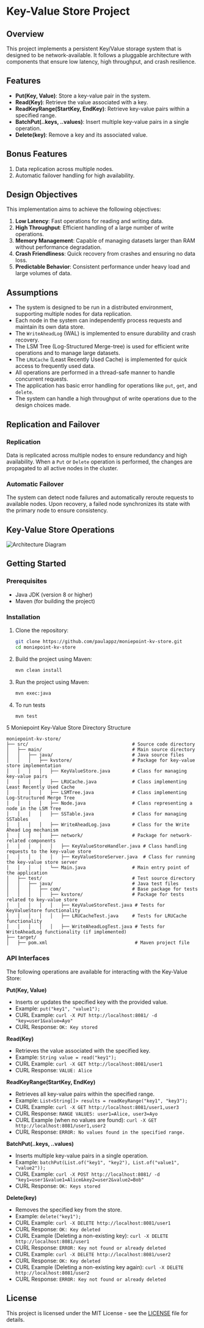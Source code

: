# Key-Value Store Project

## Overview
This project implements a persistent Key/Value storage system that is designed to be network-available. It follows a pluggable architecture with components that ensure low latency, high throughput, and crash resilience.

## Features
- **Put(Key, Value)**: Store a key-value pair in the system.
- **Read(Key)**: Retrieve the value associated with a key.
- **ReadKeyRange(StartKey, EndKey)**: Retrieve key-value pairs within a specified range.
- **BatchPut(..keys, ..values)**: Insert multiple key-value pairs in a single operation.
- **Delete(key)**: Remove a key and its associated value.

## Bonus Features
1. Data replication across multiple nodes.
2. Automatic failover handling for high availability.

## Design Objectives

This implementation aims to achieve the following objectives:

1. **Low Latency**: Fast operations for reading and writing data.
2. **High Throughput**: Efficient handling of a large number of write operations.
3. **Memory Management**: Capable of managing datasets larger than RAM without performance degradation.
4. **Crash Friendliness**: Quick recovery from crashes and ensuring no data loss.
5. **Predictable Behavior**: Consistent performance under heavy load and large volumes of data.

## Assumptions
- The system is designed to be run in a distributed environment, supporting multiple nodes for data replication.
- Each node in the system can independently process requests and maintain its own data store.
- The `WriteAheadLog` (WAL) is implemented to ensure durability and crash recovery.
- The LSM Tree (Log-Structured Merge-tree) is used for efficient write operations and to manage large datasets.
- The `LRUCache` (Least Recently Used Cache) is implemented for quick access to frequently used data.
- All operations are performed in a thread-safe manner to handle concurrent requests.
- The application has basic error handling for operations like `put`, `get`, and `delete`.
- The system can handle a high throughput of write operations due to the design choices made.

## Replication and Failover

### Replication
Data is replicated across multiple nodes to ensure redundancy and high availability. When a `Put` or `Delete` operation is performed, the changes are propagated to all active nodes in the cluster.

### Automatic Failover
The system can detect node failures and automatically reroute requests to available nodes. Upon recovery, a failed node synchronizes its state with the primary node to ensure consistency.


## Key-Value Store Operations

![Architecture Diagram](<architecture.webp>)


## Getting Started
### Prerequisites
- Java JDK (version 8 or higher)
- Maven (for building the project)

### Installation
1. Clone the repository:
   ```bash
   git clone https://github.com/paulappz/moniepoint-kv-store.git
   cd moniepoint-kv-store
   ```
2. Build the project using Maven:
   ```bash
   mvn clean install
   ```
3. Run the project using Maven:
   ```bash
   mvn exec:java
   ```

4. To run tests
   ```bash
   mvn test
   ```

5 Moniepoint Key-Value Store Directory Structure

```
moniepoint-kv-store/
├── src/                                      # Source code directory
│   ├── main/                                 # Main source directory
│   │   ├── java/                             # Java source files
│   │   │   ├── kvstore/                      # Package for key-value store implementation
│   │   │   │   ├── KeyValueStore.java        # Class for managing key-value pairs
│   │   │   │   ├── LRUCache.java             # Class implementing Least Recently Used Cache
│   │   │   │   ├── LSMTree.java              # Class implementing Log-Structured Merge Tree
│   │   │   │   ├── Node.java                 # Class representing a node in the LSM Tree
│   │   │   │   ├── SSTable.java              # Class for managing SSTables
│   │   │   │   ├── WriteAheadLog.java        # Class for the Write Ahead Log mechanism
│   │   │   │   ├── network/                  # Package for network-related components
│   │   │   │   │   ├── KeyValueStoreHandler.java # Class handling requests to the key-value store
│   │   │   │   │   ├── KeyValueStoreServer.java  # Class for running the key-value store server
│   │   │   │   └── Main.java                 # Main entry point of the application
│   ├── test/                                 # Test source directory
│   │   ├── java/                             # Java test files
│   │   │   ├── com/                          # Base package for tests
│   │   │   │   ├── kvstore/                  # Package for tests related to key-value store
│   │   │   │   │   ├── KeyValueStoreTest.java # Tests for KeyValueStore functionality
│   │   │   │   │   ├── LRUCacheTest.java     # Tests for LRUCache functionality
│   │   │   │   │   ├── WriteAheadLogTest.java # Tests for WriteAheadLog functionality (if implemented)
├── target/  
│   ├── pom.xml                                # Maven project file
```


### API Interfaces

The following operations are available for interacting with the Key-Value Store:


**Put(Key, Value)**

-  Inserts or updates the specified key with the provided value.
- Example: `put("key1", "value1");`
- CURL Example: `curl -X PUT http://localhost:8081/ -d "key=user1&value=Ayo"`
- CURL Response: `OK: Key stored`

**Read(Key)**

- Retrieves the value associated with the specified key.
- Example: `String value = read("key1");`
- CURL Example: `curl -X GET http://localhost:8081/user1`
- CURL Response: `VALUE: Alice`

**ReadKeyRange(StartKey, EndKey)**

- Retrieves all key-value pairs within the specified range.
- Example: `List<String[]> results = readKeyRange("key1", "key3");`
- CURL Example: `curl -X GET http://localhost:8081/user1,user3`
- CURL Response: `RANGE VALUES: user1=Alice, user3=Ayo`
- CURL Example (when no values are found): `curl -X GET http://localhost:8081/user1,user2`
- CURL Response: `ERROR: No values found in the specified range.`

**BatchPut(..keys, ..values)**

- Inserts multiple key-value pairs in a single operation.
- Example: `batchPut(List.of("key1", "key2"), List.of("value1", "value2"));`
- CURL Example: `curl -X POST http://localhost:8081/ -d "key1=user1&value1=Alice&key2=user2&value2=Bob"`
- CURL Response: `OK: Keys stored`

**Delete(key)**

- Removes the specified key from the store.
- Example: `delete("key1");`
- CURL Example: `curl -X DELETE http://localhost:8081/user1`
- CURL Response: `OK: Key deleted`
- CURL Example (Deleting a non-existing key): `curl -X DELETE http://localhost:8081/user1`
- CURL Response: `ERROR: Key not found or already deleted`
- CURL Example: `curl -X DELETE http://localhost:8081/user2`
- CURL Response: `OK: Key deleted`
- CURL Example (Deleting a non-existing key again): `curl -X DELETE http://localhost:8081/user2`
- CURL Response: `ERROR: Key not found or already deleted`


## License

This project is licensed under the MIT License - see the [LICENSE](LICENSE) file for details.
